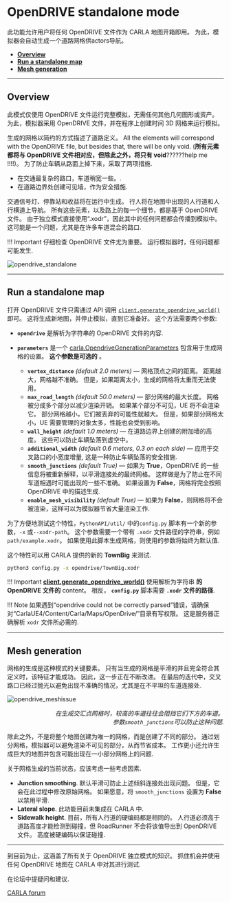# OpenDRIVE standalone mode

此功能允许用户将任何 OpenDRIVE 文件作为 CARLA 地图开箱即用。 为此，模拟器会自动生成一个道路网格供actors导航。

*   [__Overview__](#overview)  
*   [__Run a standalone map__](#run-a-standalone-map)  
*   [__Mesh generation__](#mesh-generation)  

---
## Overview

此模式仅使用 OpenDRIVE 文件运行完整模拟，无需任何其他几何图形或资产。 为此，模拟器采用 OpenDRIVE 文件，并在程序上创建时间 3D 网格来运行模拟。

生成的网格以简约的方式描述了道路定义。 All the elements will correspond with the OpenDRIVE file, but besides that, there will be only void. (**所有元素都将与 OpenDRIVE 文件相对应，但除此之外，将只有 void**??????help me !!!!)。 为了防止车辆从路面上掉下来，采取了两项措施.

*   在交通最复杂的路口，车道稍宽一些。.  
*   在道路边界处创建可见墙，作为安全措施. 

交通信号灯、停靠站和收益将在运行中生成。 行人将在地图中出现的人行道和人行横道上导航。 所有这些元素，以及路上的每一个细节，都是基于 OpenDRIVE 文件。 由于独立模式直接使用“.xodr”，因此其中的任何问题都会传播到模拟中。 这可能是一个问题，尤其是在许多车道混合的路口.

!!! Important
    仔细检查 OpenDRIVE 文件尤为重要。 运行模拟器时，任何问题都可能发生.

![opendrive_standalone](img/opendrive_standalone.jpg)

---
## Run a standalone map

打开 OpenDRIVE 文件只需通过 API 调用 [`client.generate_opendrive_world()`](python_api.md#carla.Client.generate_opendrive_world) 即可。 这将生成新地图，并停止模拟，直到它准备好。 这个方法需要两个参数:  

*   __`opendrive`__ 是解析为字符串的 OpenDRIVE 文件的内容.  
*   __`parameters`__ 是一个 [carla.OpendriveGenerationParameters](python_api.md#carla.OpendriveGenerationParameters) 包含用于生成网格的设置。 __这个参数是可选的__ 。  

	*   __`vertex_distance`__ *(default 2.0 meters)* — 网格顶点之间的距离。 距离越大，网格越不准确。 但是，如果距离太小，生成的网格将太重而无法使用。  
	*   __`max_road_length`__ *(default 50.0 meters)* — 部分网格的最大长度。 网格被分成多个部分以减少渲染开销。 如果某个部分不可见，UE 将不会渲染它。 部分网格越小，它们被丢弃的可能性就越大。 但是，如果部分网格太小，UE 需要管理的对象太多，性能也会受到影响。
	*   __`wall_height`__ *(default 1.0 meters)* — 在道路边界上创建的附加墙的高度。 这些可以防止车辆坠落到虚空中。
	*   __`additional_width`__ *(default 0.6 meters, 0.3 on each side)* — 应用于交叉路口的小宽度增量, 这是一种防止车辆坠落的安全措施.  
	*   __`smooth_junctions`__ *(default True)* — 如果为 __True__，OpenDRIVE 的一些信息将被重新解释，以平滑连接处的最终网格。 这样做是为了防止在不同车道相遇时可能出现的一些不准确。 如果设置为 __False__，网格将完全按照 OpenDRIVE 中的描述生成.  
	*   __`enable_mesh_visibility`__ *(default True)* — 如果为 __False__，则网格将不会被渲染，这样可以为模拟器节省大量渲染工作.  


为了方便地测试这个特性，`PythonAPI/util/` 中的`config.py` 脚本有一个新的参数，`-x` 或`--xodr-path`。 这个参数需要一个带有 `.xodr` 文件路径的字符串，例如 `path/example.xodr`。 如果使用此脚本生成网格，则使用的参数将始终为默认值. 

这个特性可以用 CARLA 提供的新的 __TownBig__ 来测试.  

```sh
python3 config.py -x opendrive/TownBig.xodr
```

!!! Important
    __[client.generate_opendrive_world()](python_api.md#carla.Client.generate_opendrive_world)__ 使用解析为字符串 __的OpenDRIVE 文件的__ content。 相反， __`config.py`__ 脚本需要 __`.xodr` 文件的路径__. 

!!! Note
	如果遇到“opendrive could not be correctly parsed”错误，请确保对“CarlaUE4/Content/Carla/Maps/OpenDrive/”目录有写权限。 这是服务器正确解析 `xodr` 文件所必需的.

---
## Mesh generation

网格的生成是这种模式的关键要素。 只有当生成的网格是平滑的并且完全符合其定义时，该特征才能成功。 因此，这一步正在不断改进。 在最后的迭代中，交叉路口已经过抛光以避免出现不准确的情况，尤其是在不平坦的车道连接处.  

![opendrive_meshissue](img/opendrive_meshissue.jpg)
<div style="text-align: right"><i>在生成交汇点网格时，较高的车道往往会阻挡它们下方的车道。 <br>参数<code>smooth_junctions</code>可以防止这种问题.</i></div>

除此之外，不是将整个地图创建为唯一的网格，而是创建了不同的部分。 通过划分网格，模拟器可以避免渲染不可见的部分，从而节省成本。 工作更小还允许生成巨大的地图并包含可能出现在一小部分网格上的问题.

关于网格生成的当前状态，应该考虑一些考虑因素.  

*   __Junction smoothing__. 默认平滑可防止上述倾斜连接处出现问题。 但是，它会在此过程中修改原始网格。 如果愿意，将 `smooth_junctions` 设置为 __False__ 以禁用平滑.  
*   __Lateral slope__. 此功能目前未集成在 CARLA 中. 
*   __Sidewalk height__. 目前，所有人行道的硬编码都是相同的。 人行道必须高于道路高度才能检测到碰撞，但 RoadRunner 不会将该值导出到 OpenDRIVE 文件。 高度被硬编码以保证碰撞. 
---

到目前为止，这涵盖了所有关于 OpenDRIVE 独立模式的知识。 抓住机会并使用任何 OpenDRIVE 地图在 CARLA 中对其进行测试.  

在论坛中提疑问和建议. 

<div class="build-buttons">
<p>
<a href="https://github.com/carla-simulator/carla/discussions/" target="_blank" class="btn btn-neutral" title="Go to the CARLA forum">
CARLA forum</a>
</p>
</div>
